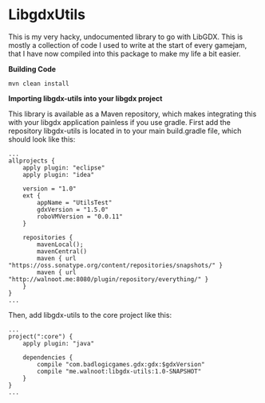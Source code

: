 LibgdxUtils
===========

This is my very hacky, undocumented library to go with LibGDX. This is mostly a collection of code I used to write at the start of every gamejam, that I have now compiled into this package to make my life a bit easier.

**Building Code**

    mvn clean install

**Importing libgdx-utils into your libgdx project**

This library is available as a Maven repository, which makes integrating this with your libgdx application painless if you use gradle. First add the repository libgdx-utils is located in to your main build.gradle file, which should look like this:

```
...
allprojects {
    apply plugin: "eclipse"
    apply plugin: "idea"
    
    version = "1.0"
    ext {
        appName = "UtilsTest"
        gdxVersion = "1.5.0"
        roboVMVersion = "0.0.11"
    }
    
    repositories {
        mavenLocal();
        mavenCentral()
        maven { url "https://oss.sonatype.org/content/repositories/snapshots/" }
        maven { url "http://walnoot.me:8080/plugin/repository/everything/" }
    }
}
...
```

Then, add libgdx-utils to the core project like this:
```
...
project(":core") {
    apply plugin: "java"
    
    dependencies {
        compile "com.badlogicgames.gdx:gdx:$gdxVersion"
        compile "me.walnoot:libgdx-utils:1.0-SNAPSHOT"
    }
}
...
```

